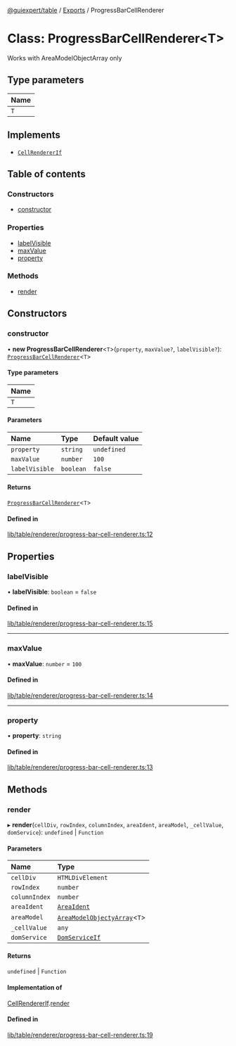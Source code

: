[@guiexpert/table](../README.md) / [Exports](../modules.md) / ProgressBarCellRenderer

# Class: ProgressBarCellRenderer\<T\>

Works with AreaModelObjectArray only

## Type parameters

| Name |
| :------ |
| `T` |

## Implements

- [`CellRendererIf`](../interfaces/CellRendererIf.md)

## Table of contents

### Constructors

- [constructor](ProgressBarCellRenderer.md#constructor)

### Properties

- [labelVisible](ProgressBarCellRenderer.md#labelvisible)
- [maxValue](ProgressBarCellRenderer.md#maxvalue)
- [property](ProgressBarCellRenderer.md#property)

### Methods

- [render](ProgressBarCellRenderer.md#render)

## Constructors

### constructor

• **new ProgressBarCellRenderer**\<`T`\>(`property`, `maxValue?`, `labelVisible?`): [`ProgressBarCellRenderer`](ProgressBarCellRenderer.md)\<`T`\>

#### Type parameters

| Name |
| :------ |
| `T` |

#### Parameters

| Name | Type | Default value |
| :------ | :------ | :------ |
| `property` | `string` | `undefined` |
| `maxValue` | `number` | `100` |
| `labelVisible` | `boolean` | `false` |

#### Returns

[`ProgressBarCellRenderer`](ProgressBarCellRenderer.md)\<`T`\>

#### Defined in

[lib/table/renderer/progress-bar-cell-renderer.ts:12](https://github.com/guiexperttable/ge-table/blob/7d8ffe2/libs/table/src/lib/table/renderer/progress-bar-cell-renderer.ts#L12)

## Properties

### labelVisible

• **labelVisible**: `boolean` = `false`

#### Defined in

[lib/table/renderer/progress-bar-cell-renderer.ts:15](https://github.com/guiexperttable/ge-table/blob/7d8ffe2/libs/table/src/lib/table/renderer/progress-bar-cell-renderer.ts#L15)

___

### maxValue

• **maxValue**: `number` = `100`

#### Defined in

[lib/table/renderer/progress-bar-cell-renderer.ts:14](https://github.com/guiexperttable/ge-table/blob/7d8ffe2/libs/table/src/lib/table/renderer/progress-bar-cell-renderer.ts#L14)

___

### property

• **property**: `string`

#### Defined in

[lib/table/renderer/progress-bar-cell-renderer.ts:13](https://github.com/guiexperttable/ge-table/blob/7d8ffe2/libs/table/src/lib/table/renderer/progress-bar-cell-renderer.ts#L13)

## Methods

### render

▸ **render**(`cellDiv`, `rowIndex`, `columnIndex`, `areaIdent`, `areaModel`, `_cellValue`, `domService`): `undefined` \| `Function`

#### Parameters

| Name | Type |
| :------ | :------ |
| `cellDiv` | `HTMLDivElement` |
| `rowIndex` | `number` |
| `columnIndex` | `number` |
| `areaIdent` | [`AreaIdent`](../modules.md#areaident) |
| `areaModel` | [`AreaModelObjectyArray`](AreaModelObjectyArray.md)\<`T`\> |
| `_cellValue` | `any` |
| `domService` | [`DomServiceIf`](../interfaces/DomServiceIf.md) |

#### Returns

`undefined` \| `Function`

#### Implementation of

[CellRendererIf](../interfaces/CellRendererIf.md).[render](../interfaces/CellRendererIf.md#render)

#### Defined in

[lib/table/renderer/progress-bar-cell-renderer.ts:19](https://github.com/guiexperttable/ge-table/blob/7d8ffe2/libs/table/src/lib/table/renderer/progress-bar-cell-renderer.ts#L19)
